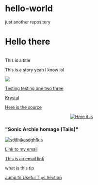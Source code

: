# hello-world
just another repository
<h1> Hello there </h1>
<br>
This is a title
<p>
  This is a story yeah I know lol
  <p>
<img src="https://curriculum-content.s3.amazonaws.com/web-development/circle_logo.jpg">

<a href="http://example.com">Testing testing one two three</a>
    
<a href="http://d.facdn.net/art/tailsrulz/1260743060/1260743060.tailsrulz_krystal20.jpg">Krystal</a>

<a href="http://www.furaffinity.net/view/3136721/">Here is the source</a>

<p align="center"><a href="http://www.furaffinity.net/view/3136721/"><img src="http://d.facdn.net/art/tailsrulz/1260743060/1260743060.tailsrulz_krystal20.jpg" alt="Here it is"></a></p>

<div class="titlebar"><h3>"Sonic Archie homage (Tails)"</h3></div>
<a href="http://example.com">
  <img src="http://www.vulpine-studios.com/gallery/images/i05tails.jpg" alt="sdjfhjkasdghfkjs">
</a>

<a href="mailto:nanayleon@yahoo.com">Link to my email</a>

<a href="mailto:webmaster@example.com">This is an email link</a>

<p id="tips">what is this tip</p>
<a href="#tips">Jump to Useful Tips Section</a>
